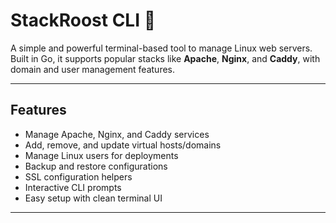 # StackRoost CLI 🐧

A simple and powerful terminal-based tool to manage Linux web servers. Built in Go, it supports popular stacks like **Apache**, **Nginx**, and **Caddy**, with domain and user management features.

---

## Features

-  Manage Apache, Nginx, and Caddy services
-  Add, remove, and update virtual hosts/domains
-  Manage Linux users for deployments
-  Backup and restore configurations
-  SSL configuration helpers
-  Interactive CLI prompts
-  Easy setup with clean terminal UI

---
